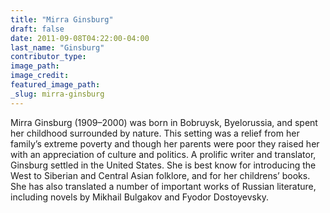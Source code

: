 ```yaml
---
title: "Mirra Ginsburg"
draft: false
date: 2011-09-08T04:22:00-04:00
last_name: "Ginsburg"
contributor_type:
image_path:
image_credit:
featured_image_path:
_slug: mirra-ginsburg
---
```


Mirra Ginsburg (1909–2000) was born in Bobruysk, Byelorussia, and spent her childhood surrounded by nature. This setting was a relief from her family’s extreme poverty and though her parents were poor they raised her with an appreciation of culture and politics. A prolific writer and translator, Ginsburg settled in the United States. She is best know for introducing the West to Siberian and Central Asian folklore, and for her childrens’ books. She has also translated a number of important works of Russian literature, including novels by Mikhail Bulgakov and Fyodor Dostoyevsky.

